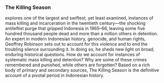 ### The Killing Season 

explores one of the largest and swiftest, yet least examined, instances of mass killing and incarceration in the twentieth century—the shocking antileftist purge that gripped Indonesia in 1965–66, leaving some five hundred thousand people dead and more than a million others in detention. An expert in modern Indonesian history, genocide, and human rights, Geoffrey Robinson sets out to account for this violence and to end the troubling silence surrounding it. In doing so, he sheds new light on broad, enduring historical questions. How do we account for instances of systematic mass killing and detention? Why are some of these crimes remembered and punished, while others are forgotten? Based on a rich body of primary and secondary sources, The Killing Season is the definitive account of a pivotal period in Indonesian history.


